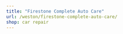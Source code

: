```yaml
---
title: "Firestone Complete Auto Care"
url: /weston/firestone-complete-auto-care/
shop: car repair
---
```

